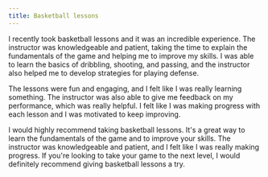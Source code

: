 ```yaml
---
title: Basketball lessons
---
```


I recently took basketball lessons and it was an incredible experience. The instructor was knowledgeable and patient, taking the time to explain the fundamentals of the game and helping me to improve my skills. I was able to learn the basics of dribbling, shooting, and passing, and the instructor also helped me to develop strategies for playing defense.

The lessons were fun and engaging, and I felt like I was really learning something. The instructor was also able to give me feedback on my performance, which was really helpful. I felt like I was making progress with each lesson and I was motivated to keep improving.

I would highly recommend taking basketball lessons. It's a great way to learn the fundamentals of the game and to improve your skills. The instructor was knowledgeable and patient, and I felt like I was really making progress. If you're looking to take your game to the next level, I would definitely recommend giving basketball lessons a try.